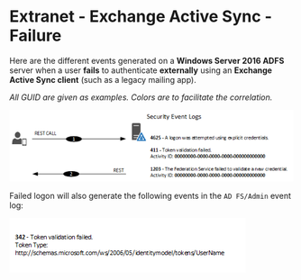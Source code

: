﻿# Extranet - Exchange Active Sync - Failure

Here are the different events generated on a **Windows Server 2016 ADFS** server when a user **fails** to authenticate **externally** using an **Exchange Active Sync client** (such as a legacy mailing app).

*All GUID are given as examples. Colors are to facilitate the correlation.*

![1](/Images/Extranet-EAS-Failure-1.png)

Failed logon will also generate the following events in the `AD FS/Admin` event log: 

![1-admin](/Images/Extranet-EAS-Failure-1-Admin.png)
